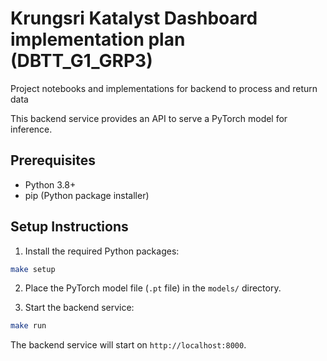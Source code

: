 # Krungsri Katalyst Dashboard implementation plan (DBTT_G1_GRP3)
Project notebooks and implementations for backend to process and return data

This backend service provides an API to serve a PyTorch model for inference.

## Prerequisites

- Python 3.8+
- pip (Python package installer)

## Setup Instructions

1. Install the required Python packages:

```bash
make setup
```

2. Place the PyTorch model file (`.pt` file) in the `models/` directory.

3. Start the backend service:

```bash
make run
```

The backend service will start on `http://localhost:8000`.
